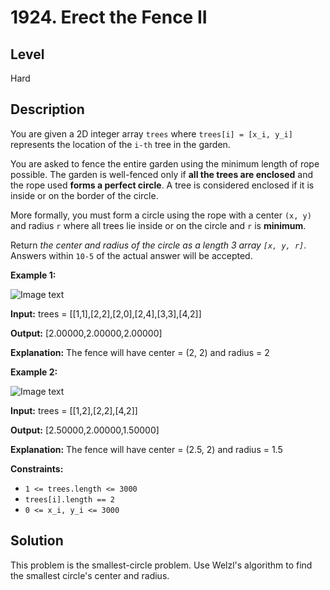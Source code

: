 # 1924. Erect the Fence II
## Level
Hard

## Description
You are given a 2D integer array `trees` where `trees[i] = [x_i, y_i]` represents the location of the `i-th` tree in the garden.

You are asked to fence the entire garden using the minimum length of rope possible. The garden is well-fenced only if **all the trees are enclosed** and the rope used **forms a perfect circle**. A tree is considered enclosed if it is inside or on the border of the circle.

More formally, you must form a circle using the rope with a center `(x, y)` and radius `r` where all trees lie inside or on the circle and `r` is **minimum**.

Return *the center and radius of the circle as a length 3 array `[x, y, r]`*. Answers within `10-5` of the actual answer will be accepted.

**Example 1:**

![Image text](https://assets.leetcode.com/uploads/2021/07/06/trees1.png)

**Input:** trees = [[1,1],[2,2],[2,0],[2,4],[3,3],[4,2]]

**Output:** [2.00000,2.00000,2.00000]

**Explanation:** The fence will have center = (2, 2) and radius = 2

**Example 2:**

![Image text](https://assets.leetcode.com/uploads/2021/07/06/trees2.png)

**Input:** trees = [[1,2],[2,2],[4,2]]

**Output:** [2.50000,2.00000,1.50000]

**Explanation:** The fence will have center = (2.5, 2) and radius = 1.5

**Constraints:**

* `1 <= trees.length <= 3000`
* `trees[i].length == 2`
* `0 <= x_i, y_i <= 3000`

## Solution
This problem is the smallest-circle problem. Use Welzl's algorithm to find the smallest circle's center and radius.
